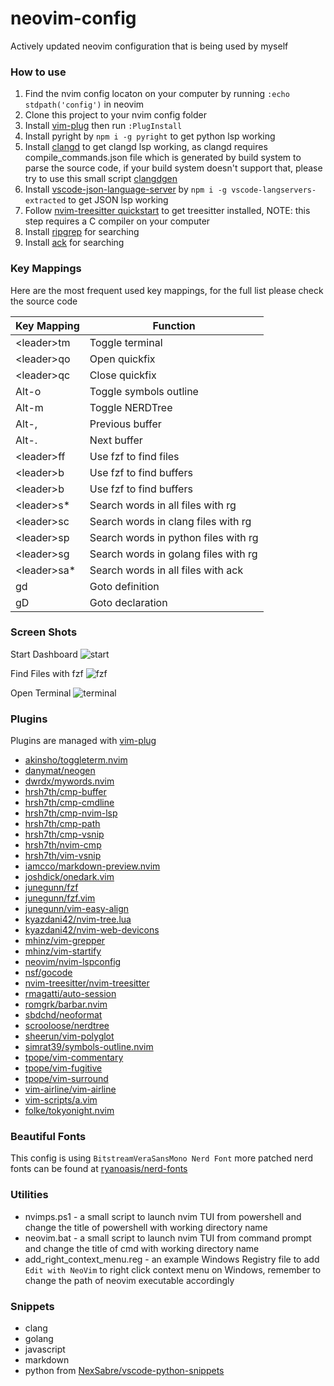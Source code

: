 # neovim-config

Actively updated neovim configuration that is being used by myself

### How to use

1. Find the nvim config locaton on your computer by running `:echo stdpath('config')` in neovim
2. Clone this project to your nvim config folder
3. Install [vim-plug](https://github.com/junegunn/vim-plug) then run `:PlugInstall`
4. Install pyright by `npm i -g pyright` to get python lsp working
5. Install [clangd](https://clangd.llvm.org/installation) to get clangd lsp working, as clangd requires compile_commands.json file which is generated by build system to parse the source code, if your build system doesn't support that, please try to use this small script [clangdgen](https://github.com/dwrdx/clangdgen)
6. Install [vscode-json-language-server](https://github.com/hrsh7th/vscode-langservers-extracted) by `npm i -g vscode-langservers-extracted` to get JSON lsp working
7. Follow [nvim-treesitter quickstart](https://github.com/nvim-treesitter/nvim-treesitter#quickstart) to get treesitter installed, NOTE: this step requires a C compiler on your computer
8. Install [ripgrep](https://github.com/BurntSushi/ripgrep) for searching
9. Install [ack](https://beyondgrep.com/) for searching

### Key Mappings

Here are the most frequent used key mappings, for the full list please check the source code

|Key Mapping|Function|
|-----------|--------|
| \<leader\>tm | Toggle terminal|
| \<leader\>qo | Open quickfix|
| \<leader\>qc | Close quickfix|
| Alt-o        | Toggle symbols outline|
| Alt-m        | Toggle NERDTree|
| Alt-,        | Previous buffer|
| Alt-.        | Next buffer|
| \<leader\>ff | Use fzf to find files|
| \<leader\>b  | Use fzf to find buffers|
| \<leader\>b  | Use fzf to find buffers|
| \<leader\>s* | Search words in all files with rg|
| \<leader\>sc | Search words in clang files with rg|
| \<leader\>sp | Search words in python files with rg|
| \<leader\>sg | Search words in golang files with rg|
| \<leader\>sa* | Search words in all files with ack|
| gd | Goto definition|
| gD | Goto declaration|

### Screen Shots

Start Dashboard
![start](https://i.ibb.co/V3JL4zm/start.png)

Find Files with fzf
![fzf](https://i.ibb.co/XSBJrDX/fzf.png)

Open Terminal
![terminal](https://i.ibb.co/vkGRRL3/terminal.png)


### Plugins

Plugins are managed with [vim-plug](https://github.com/junegunn/vim-plug)

* [akinsho/toggleterm.nvim](https://github.com/akinsho/toggleterm.nvim)
* [danymat/neogen](https://github.com/danymat/neogen)
* [dwrdx/mywords.nvim](https://github.com/dwrdx/mywords.nvim)
* [hrsh7th/cmp-buffer](https://github.com/hrsh7th/cmp-buffer)
* [hrsh7th/cmp-cmdline](https://github.com/hrsh7th/cmp-cmdline)
* [hrsh7th/cmp-nvim-lsp](https://github.com/hrsh7th/cmp-nvim-lsp)
* [hrsh7th/cmp-path](https://github.com/hrsh7th/cmp-path)
* [hrsh7th/cmp-vsnip](https://github.com/hrsh7th/cmp-vsnip)
* [hrsh7th/nvim-cmp](https://github.com/hrsh7th/nvim-cmp)
* [hrsh7th/vim-vsnip](https://github.com/hrsh7th/vim-vsnip)
* [iamcco/markdown-preview.nvim](https://github.com/iamcco/markdown-preview.nvim)
* [joshdick/onedark.vim](https://github.com/joshdick/onedark.vim)
* [junegunn/fzf](https://github.com/junegunn/fzf)
* [junegunn/fzf.vim](https://github.com/junegunn/fzf.vim)
* [junegunn/vim-easy-align](https://github.com/junegunn/vim-easy-align)
* [kyazdani42/nvim-tree.lua](https://github.com/kyazdani42/nvim-tree.lua)
* [kyazdani42/nvim-web-devicons](https://github.com/kyazdani42/nvim-web-devicons)
* [mhinz/vim-grepper](https://github.com/mhinz/vim-grepper)
* [mhinz/vim-startify](https://github.com/mhinz/vim-startify)
* [neovim/nvim-lspconfig](https://github.com/neovim/nvim-lspconfig)
* [nsf/gocode](https://github.com/nsf/gocode)
* [nvim-treesitter/nvim-treesitter](https://github.com/nvim-treesitter/nvim-treesitter)
* [rmagatti/auto-session](https://github.com/rmagatti/auto-session)
* [romgrk/barbar.nvim](https://github.com/romgrk/barbar.nvim)
* [sbdchd/neoformat](https://github.com/sbdchd/neoformat)
* [scrooloose/nerdtree](https://github.com/scrooloose/nerdtree)
* [sheerun/vim-polyglot](https://github.com/sheerun/vim-polyglot)
* [simrat39/symbols-outline.nvim](https://github.com/simrat39/symbols-outline.nvim)
* [tpope/vim-commentary](https://github.com/tpope/vim-commentary)
* [tpope/vim-fugitive](https://github.com/tpope/vim-fugitive)
* [tpope/vim-surround](https://github.com/tpope/vim-surround)
* [vim-airline/vim-airline](https://github.com/vim-airline/vim-airline)
* [vim-scripts/a.vim](https://github.com/vim-scripts/a.vim)
* [folke/tokyonight.nvim](https://github.com/folke/tokyonight.nvim)

### Beautiful Fonts

This config is using `BitstreamVeraSansMono Nerd Font`
more patched nerd fonts can be found at [ryanoasis/nerd-fonts](https://github.com/ryanoasis/nerd-fonts/tree/master/patched-fonts)

### Utilities

* nvimps.ps1 - a small script to launch nvim TUI from powershell and change the title of powershell with 
               working directory name
* neovim.bat - a small script to launch nvim TUI from command prompt and change the title of cmd with 
               working directory name
* add_right_context_menu.reg - an example Windows Registry file to add `Edit with NeoVim` to right click context menu 
                               on Windows, remember to change the path of neovim executable accordingly


### Snippets

* clang
* golang
* javascript
* markdown
* python from [NexSabre/vscode-python-snippets](https://github.com/NexSabre/vscode-python-snippets)
